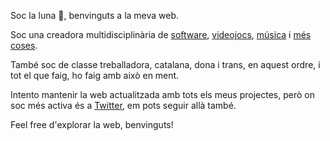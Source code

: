 Soc la luna 🌙, benvinguts a la meva web.

Soc una creadora multidisciplinària de [software](/portfolio?category=software), [videojocs](/portfolio?category=videojoc), [música](/portfolio?category=musica) i [més coses](/portfolio?category=altres).

També soc de classe treballadora, catalana, dona i trans, en aquest ordre, i tot el que faig, ho faig amb això en ment.

Intento mantenir la web actualitzada amb tots els meus projectes, però on soc més activa és a [Twitter](https://twitter.com/chica_botella), em pots seguir allà també.

Feel free d'explorar la web, benvinguts!